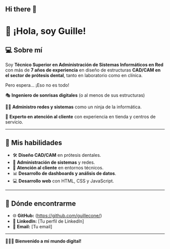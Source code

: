 ## Hi there 👋
# 🚀 ¡Hola, soy Guille!

## 💻 Sobre mí

Soy **Técnico Superior en Administración de Sistemas Informáticos en Red** con más de **7 años de experiencia** en diseño de estructuras **CAD/CAM en el sector de prótesis dental**, tanto en laboratorio como en clínica.

Pero espera... ¡Eso no es todo!

🎭 **Ingeniero de sonrisas digitales** (o al menos de sus estructuras)

👨‍💻 **Administro redes y sistemas** como un ninja de la informática.

👥 **Experto en atención al cliente** con experiencia en tienda y centros de servicio.

---
## 🌟 Mis habilidades

- 🛠️ **Diseño CAD/CAM** en prótesis dentales.
- 💪 **Administración de sistemas** y redes.
- 🌟 **Atención al cliente** en entornos técnicos.
- 📊 **Desarrollo de dashboards y análisis de datos**.
- 💻 **Desarrollo web** con HTML, CSS y JavaScript.




---
## 📡 Dónde encontrarme

- 🌐 **GitHub:** (https://github.com/guillecone/)
- 👥 **LinkedIn:** [Tu perfil de LinkedIn]
- 📧 **Email:** [Tu email]

---
💪💡🎉 **Bienvenido a mi mundo digital!**

